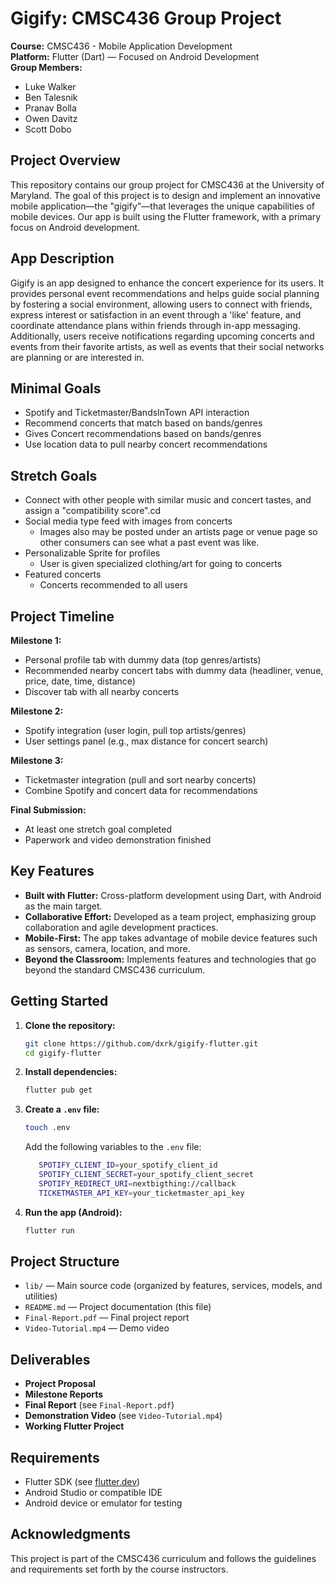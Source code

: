 # Gigify: CMSC436 Group Project

**Course:** CMSC436 - Mobile Application Development  
**Platform:** Flutter (Dart) — Focused on Android Development  
**Group Members:**

- Luke Walker
- Ben Talesnik
- Pranav Bolla
- Owen Davitz
- Scott Dobo

## Project Overview

This repository contains our group project for CMSC436 at the University of Maryland. The goal of this project is to design and implement an innovative mobile application—the "gigify"—that leverages the unique capabilities of mobile devices. Our app is built using the Flutter framework, with a primary focus on Android development.

## App Description

Gigify is an app designed to enhance the concert experience for its users. It provides personal event recommendations and helps guide social planning by fostering a social environment, allowing users to connect with friends, express interest or satisfaction in an event through a 'like' feature, and coordinate attendance plans within friends through in-app messaging. Additionally, users receive notifications regarding upcoming concerts and events from their favorite artists, as well as events that their social networks are planning or are interested in.

## Minimal Goals

- Spotify and Ticketmaster/BandsInTown API interaction
- Recommend concerts that match based on bands/genres
- Gives Concert recommendations based on bands/genres
- Use location data to pull nearby concert recommendations

## Stretch Goals

- Connect with other people with similar music and concert tastes, and assign a "compatibility score".cd
- Social media type feed with images from concerts
  - Images also may be posted under an artists page or venue page so other consumers can see what a past event was like.
- Personalizable Sprite for profiles
  - User is given specialized clothing/art for going to concerts
- Featured concerts
  - Concerts recommended to all users

## Project Timeline

**Milestone 1:**

- Personal profile tab with dummy data (top genres/artists)
- Recommended nearby concert tabs with dummy data (headliner, venue, price, date, time, distance)
- Discover tab with all nearby concerts

**Milestone 2:**

- Spotify integration (user login, pull top artists/genres)
- User settings panel (e.g., max distance for concert search)

**Milestone 3:**

- Ticketmaster integration (pull and sort nearby concerts)
- Combine Spotify and concert data for recommendations

**Final Submission:**

- At least one stretch goal completed
- Paperwork and video demonstration finished

## Key Features

- **Built with Flutter:** Cross-platform development using Dart, with Android as the main target.
- **Collaborative Effort:** Developed as a team project, emphasizing group collaboration and agile development practices.
- **Mobile-First:** The app takes advantage of mobile device features such as sensors, camera, location, and more.
- **Beyond the Classroom:** Implements features and technologies that go beyond the standard CMSC436 curriculum.

## Getting Started

1. **Clone the repository:**
   ```bash
   git clone https://github.com/dxrk/gigify-flutter.git
   cd gigify-flutter
   ```
2. **Install dependencies:**
   ```bash
   flutter pub get
   ```
3. **Create a `.env` file:**

   ```bash
   touch .env
   ```

   Add the following variables to the `.env` file:

   ```bash
      SPOTIFY_CLIENT_ID=your_spotify_client_id
      SPOTIFY_CLIENT_SECRET=your_spotify_client_secret
      SPOTIFY_REDIRECT_URI=nextbigthing://callback
      TICKETMASTER_API_KEY=your_ticketmaster_api_key
   ```

4. **Run the app (Android):**
   ```bash
   flutter run
   ```

## Project Structure

- `lib/` — Main source code (organized by features, services, models, and utilities)
- `README.md` — Project documentation (this file)
- `Final-Report.pdf` — Final project report
- `Video-Tutorial.mp4` — Demo video

## Deliverables

- **Project Proposal**
- **Milestone Reports**
- **Final Report** (see `Final-Report.pdf`)
- **Demonstration Video** (see `Video-Tutorial.mp4`)
- **Working Flutter Project**

## Requirements

- Flutter SDK (see [flutter.dev](https://flutter.dev/docs/get-started/install))
- Android Studio or compatible IDE
- Android device or emulator for testing

## Acknowledgments

This project is part of the CMSC436 curriculum and follows the guidelines and requirements set forth by the course instructors.
